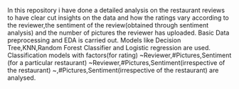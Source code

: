 In this repository i have done a detailed analysis on the restaurant reviews to have clear cut insights on the data and how the ratings vary according to the reviewer,the sentiment of the review(obtained through sentiment analysis) and the number of pictures the reviewer has uploaded.
Basic Data preprocessing and EDA is carried out.
Models like Decision Tree,KNN,Random Forest Classifier and Logistic regression are used.
Classification models with factors(for rating)
    ~Reviewer,#Pictures,Sentiment (for a particular restaurant)
    ~Reviewer,#Pictures,Sentiment(irrespective of the restaurant)
    ~,#Pictures,Sentiment(irrespective of the restaurant)
are analysed.
